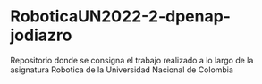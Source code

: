 # RoboticaUN2022-2-dpenap-jodiazro
Repositorio donde se consigna el trabajo realizado a lo largo de la asignatura Robotica de la Universidad Nacional de Colombia
